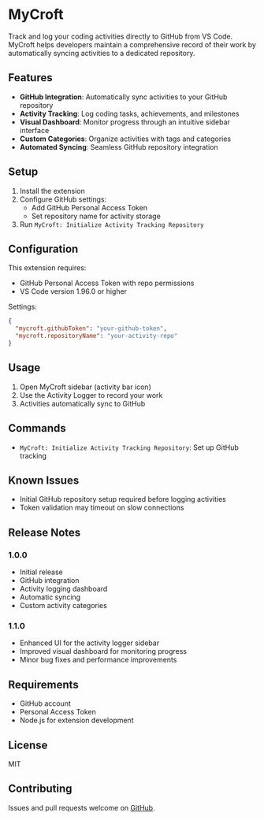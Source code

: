# MyCroft

Track and log your coding activities directly to GitHub from VS Code. MyCroft helps developers maintain a comprehensive record of their work by automatically syncing activities to a dedicated repository.

## Features

- **GitHub Integration**: Automatically sync activities to your GitHub repository
- **Activity Tracking**: Log coding tasks, achievements, and milestones
- **Visual Dashboard**: Monitor progress through an intuitive sidebar interface
- **Custom Categories**: Organize activities with tags and categories
- **Automated Syncing**: Seamless GitHub repository integration

## Setup

1. Install the extension
2. Configure GitHub settings:
   - Add GitHub Personal Access Token
   - Set repository name for activity storage
3. Run `MyCroft: Initialize Activity Tracking Repository`

## Configuration

This extension requires:

- GitHub Personal Access Token with repo permissions
- VS Code version 1.96.0 or higher

Settings:

```json
{
  "mycroft.githubToken": "your-github-token",
  "mycroft.repositoryName": "your-activity-repo"
}
```

## Usage

1. Open MyCroft sidebar (activity bar icon)
2. Use the Activity Logger to record your work
3. Activities automatically sync to GitHub

## Commands

- `MyCroft: Initialize Activity Tracking Repository`: Set up GitHub tracking

## Known Issues

- Initial GitHub repository setup required before logging activities
- Token validation may timeout on slow connections

## Release Notes

### 1.0.0

- Initial release
- GitHub integration
- Activity logging dashboard
- Automatic syncing
- Custom activity categories
  
### 1.1.0

- Enhanced UI for the activity logger sidebar
- Improved visual dashboard for monitoring progress
- Minor bug fixes and performance improvements

## Requirements

- GitHub account
- Personal Access Token
- Node.js for extension development

## License

MIT

## Contributing

Issues and pull requests welcome on [GitHub](https://github.com/IshKevin/MyCroft.git).



